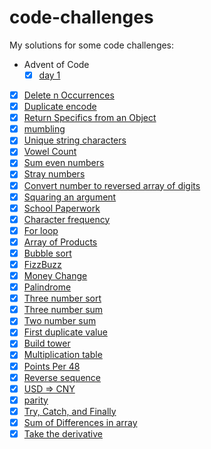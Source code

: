 # code-challenges
My solutions for some code challenges:
- Advent of Code
	- [x] [day 1](solutions/day-1-challenge.js)
- [x] [Delete n Occurrences](solutions/delete-n-occurrences.js)
- [x] [Duplicate encode](solutions/duplicate-encode.js)
- [x] [Return Specifics from an Object](solutions/specifics-of-an-object.js)
- [x] [mumbling](solutions/mumbling.js)
- [x] [Unique string characters](solutions/unique-string-characters.js)
- [x] [Vowel Count](solutions/vowel-count.js)
- [x] [Sum even numbers](solutions/sum-even-numbers.js)
- [x] [Stray numbers](solutions/stray-number.js)
- [x] [Convert number to reversed array of digits](solutions/convert-number-to-reversed-array-of-digits.js)
- [x] [Squaring an argument](solutions/squaring-an-argument.js)
- [x] [School Paperwork](solutions/school-paperwork.js)
- [x] [Character frequency](solutions/character-frequency.js)
- [x] [For loop](solutions/for-loop.js)
- [x] [Array of Products](solutions/array-of-products.js)
- [x] [Bubble sort](solutions/bubble-sort.js)
- [x] [FizzBuzz](solutions/fizzbuzz.js)
- [x] [Money Change](solutions/money-change.js)
- [x] [Palindrome](solutions/palindrome.js)
- [x] [Three number sort](solutions/three-number-sort.js)
- [x] [Three number sum](solutions/three-number-sum.js)
- [x] [Two number sum](solutions/two-number-sum.js)
- [x] [First duplicate value](solutions/first-duplicate-value.js)
- [x] [Build tower](solutions/build-tower.js)
- [x] [Multiplication table](solutions/multiplication-table.js)
- [x] [Points Per 48](solutions/points-per-48.js)
- [x] [Reverse sequence](solutions/reverse-sequence.js)
- [x] [USD => CNY](solutions/dollar-to-yuan.js)
- [x] [parity](solutions/parity.js)
- [x] [Try, Catch, and Finally](solutions/try-catch-finally.js)
- [x] [Sum of Differences in array](solutions/sum-of-differences-in-array.js)
- [x] [Take the derivative](take-the-derivative.js)